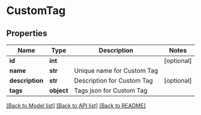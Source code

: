 # CustomTag

## Properties
Name | Type | Description | Notes
------------ | ------------- | ------------- | -------------
**id** | **int** |  | [optional] 
**name** | **str** | Unique name for Custom Tag | 
**description** | **str** | Description for Custom Tag | [optional] 
**tags** | **object** | Tags json for Custom Tag | 

[[Back to Model list]](../README.md#documentation-for-models) [[Back to API list]](../README.md#documentation-for-api-endpoints) [[Back to README]](../README.md)


